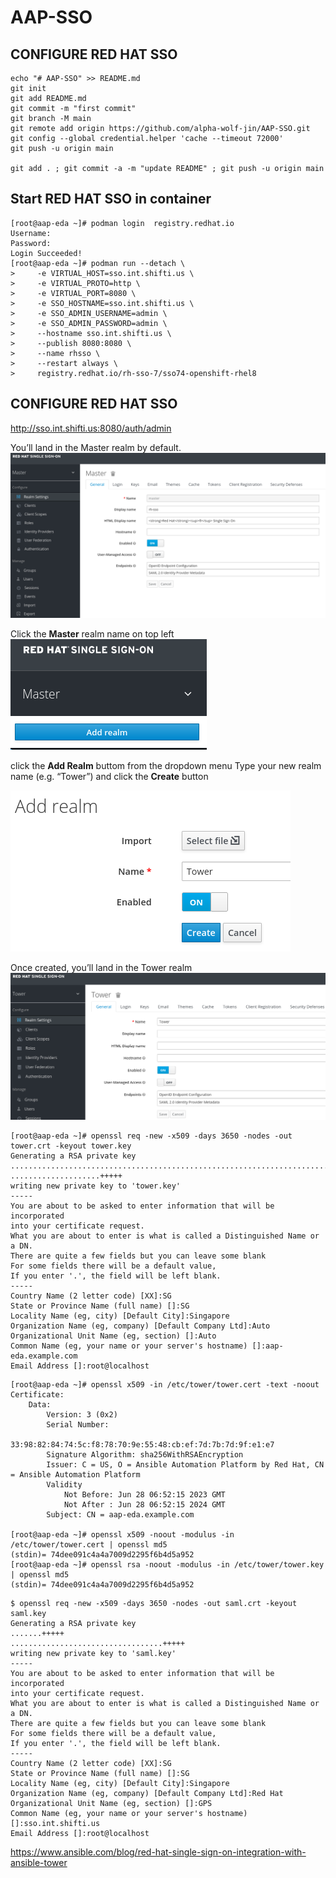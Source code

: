 # AAP-SSO

## CONFIGURE RED HAT SSO

```
echo "# AAP-SSO" >> README.md
git init
git add README.md
git commit -m "first commit"
git branch -M main
git remote add origin https://github.com/alpha-wolf-jin/AAP-SSO.git
git config --global credential.helper 'cache --timeout 72000'
git push -u origin main

git add . ; git commit -a -m "update README" ; git push -u origin main
```


## Start RED HAT SSO in container

```
[root@aap-eda ~]# podman login  registry.redhat.io
Username: 
Password: 
Login Succeeded!
[root@aap-eda ~]# podman run --detach \
>     -e VIRTUAL_HOST=sso.int.shifti.us \
>     -e VIRTUAL_PROTO=http \
>     -e VIRTUAL_PORT=8080 \
>     -e SSO_HOSTNAME=sso.int.shifti.us \
>     -e SSO_ADMIN_USERNAME=admin \
>     -e SSO_ADMIN_PASSWORD=admin \
>     --hostname sso.int.shifti.us \
>     --publish 8080:8080 \
>     --name rhsso \
>     --restart always \
>     registry.redhat.io/rh-sso-7/sso74-openshift-rhel8
```


## CONFIGURE RED HAT SSO

http://sso.int.shifti.us:8080/auth/admin

You’ll land in the Master realm by default.
![SSO](images/sso-01.png)

Click the **Master** realm name on top left  
![SSO](images/sso-02.png)

click the **Add Realm** buttom from the dropdown menu
Type your new realm name (e.g. “Tower”) and click the **Create** button

![SSO](images/sso-03.png)

Once created, you’ll land in the Tower realm
![SSO](images/sso-04.png)


```
[root@aap-eda ~]# openssl req -new -x509 -days 3650 -nodes -out tower.crt -keyout tower.key
Generating a RSA private key
.........................................................................+++++
....................+++++
writing new private key to 'tower.key'
-----
You are about to be asked to enter information that will be incorporated
into your certificate request.
What you are about to enter is what is called a Distinguished Name or a DN.
There are quite a few fields but you can leave some blank
For some fields there will be a default value,
If you enter '.', the field will be left blank.
-----
Country Name (2 letter code) [XX]:SG
State or Province Name (full name) []:SG
Locality Name (eg, city) [Default City]:Singapore    
Organization Name (eg, company) [Default Company Ltd]:Auto
Organizational Unit Name (eg, section) []:Auto
Common Name (eg, your name or your server's hostname) []:aap-eda.example.com
Email Address []:root@localhost
```


```
[root@aap-eda ~]# openssl x509 -in /etc/tower/tower.cert -text -noout
Certificate:
    Data:
        Version: 3 (0x2)
        Serial Number:
            33:98:82:84:74:5c:f8:78:70:9e:55:48:cb:ef:7d:7b:7d:9f:e1:e7
        Signature Algorithm: sha256WithRSAEncryption
        Issuer: C = US, O = Ansible Automation Platform by Red Hat, CN = Ansible Automation Platform
        Validity
            Not Before: Jun 28 06:52:15 2023 GMT
            Not After : Jun 28 06:52:15 2024 GMT
        Subject: CN = aap-eda.example.com

[root@aap-eda ~]# openssl x509 -noout -modulus -in /etc/tower/tower.cert | openssl md5
(stdin)= 74dee091c4a4a7009d2295f6b4d5a952
[root@aap-eda ~]# openssl rsa -noout -modulus -in /etc/tower/tower.key | openssl md5
(stdin)= 74dee091c4a4a7009d2295f6b4d5a952
```

```
$ openssl req -new -x509 -days 3650 -nodes -out saml.crt -keyout saml.key
Generating a RSA private key
.......+++++
..................................+++++
writing new private key to 'saml.key'
-----
You are about to be asked to enter information that will be incorporated
into your certificate request.
What you are about to enter is what is called a Distinguished Name or a DN.
There are quite a few fields but you can leave some blank
For some fields there will be a default value,
If you enter '.', the field will be left blank.
-----
Country Name (2 letter code) [XX]:SG
State or Province Name (full name) []:SG
Locality Name (eg, city) [Default City]:Singapore
Organization Name (eg, company) [Default Company Ltd]:Red Hat
Organizational Unit Name (eg, section) []:GPS
Common Name (eg, your name or your server's hostname) []:sso.int.shifti.us
Email Address []:root@localhost
```

https://www.ansible.com/blog/red-hat-single-sign-on-integration-with-ansible-tower

